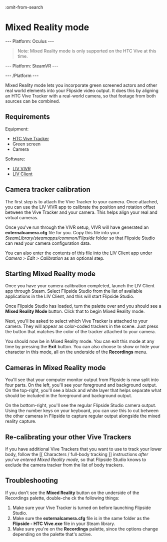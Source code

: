 :omit-from-search

# Mixed Reality mode

--- Platform: Oculus ---

> Note: Mixed Reality mode is only supported on the HTC Vive at this time.

--- Platform: SteamVR ---

--- /Platform ---

Mixed Reality mode lets you incorporate green screened actors and other real world elements into your Flipside video output. It does this by aligning an HTC Vive Tracker with a real-world camera, so that footage from both sources can be combined.

## Requirements

Equipment:

* [HTC Vive Tracker](https://www.vive.com/us/vive-tracker)
* Green screen
* Camera

Software:

* [LIV VIVR](http://store.steampowered.com/app/625480/LIV_VIVR/)
* [LIV Client](http://store.steampowered.com/app/755540/LIV/)

## Camera tracker calibration

The first step is to attach the Vive Tracker to your camera. Once attached, you can use the LIV VIVR app to calibrate the position and rotation offset between the Vive Tracker and your camera. This helps align your real and virtual cameras.

Once you've run through the VIVR setup, VIVR will have generated an **externalcamera.cfg** file for you. Copy this file into your _SteamLibrary/steamapps/common/Flipside_ folder so that Flipside Studio can read your camera configuration data.

You can also enter the contents of this file into the LIV Client app under _Camera > Edit > Calibration_ as an optional step.

## Starting Mixed Reality mode

Once you have your camera calibration completed, launch the LIV Client app through Steam. Select Flipside Studio from the list of available applications in the LIV Client, and this will start Flipside Studio.

Once Flipside Studio has loaded, turn the palette over and you should see a **Mixed Reality Mode** button. Click that to begin Mixed Reality mode.

Next, you'll be asked to select which Vive Tracker is attached to your camera. They will appear as color-coded trackers in the scene. Just press the button that matches the color of the tracker attached to your camera.

You should now be in Mixed Reality mode. You can exit this mode at any time by pressing the **Exit** button. You can also choose to show or hide your character in this mode, all on the underside of the **Recordings** menu.

## Cameras in Mixed Reality mode

You'll see that your computer monitor output from Flipside is now split into four parts. On the left, you'll see your foreground and background output. On the top-right, you'll see a black and white layer that helps separate what should be included in the foreground and background output.

On the bottom-right, you'll see the regular Flipside Studio camera output. Using the number keys on your keyboard, you can use this to cut between the other cameras in Flipside to capture regular output alongside the mixed reality capture.

## Re-calibrating your other Vive Trackers

If you have additional Vive Trackers that you want to use to track your lower body, follow the [[ Characters / full-body tracking ]] instructions _after you've entered Mixed Reality mode_, so that Flipside Studio knows to exclude the camera tracker from the list of body trackers.

## Troubleshooting

If you don't see the **Mixed Reality** button on the underside of the Recordings palette, double-che
ck the following things:

1. Make sure your Vive Tracker is turned on before launching Flipside Studio.
2. Make sure the **externalcamera.cfg** file is in the same folder as the **Flipside - HTC Vive.exe** file in your Steam library.
3. Make sure you're on the **Recordings** palette, since the options change depending on the palette that's active.
